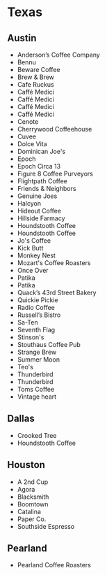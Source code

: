 # Texas

## Austin

* Anderson’s Coffee Company
* Bennu
* Beware Coffee
* Brew & Brew
* Cafe Ruckus
* Caffé Medici
* Caffé Medici
* Caffé Medici
* Caffé Medici
* Cenote
* Cherrywood Coffeehouse
* Cuvee
* Dolce Vita
* Dominican Joe's
* Epoch
* Epoch Circa 13
* Figure 8 Coffee Purveyors
* Flightpath Coffee
* Friends & Neighbors
* Genuine Joes
* Halcyon
* Hideout Coffee
* Hillside Farmacy
* Houndstooth Coffee
* Houndstooth Coffee
* Jo's Coffee
* Kick Butt
* Monkey Nest
* Mozart's Coffee Roasters
* Once Over
* Patika
* Patika
* Quack’s 43rd Street Bakery
* Quickie Pickie
* Radio Coffee
* Russell’s Bistro
* Sa-Ten
* Seventh Flag
* Stinson's
* Stouthaus Coffee Pub
* Strange Brew
* Summer Moon
* Teo's
* Thunderbird
* Thunderbird
* Toms Coffee
* Vintage heart


## Dallas

* Crooked Tree
* Houndstooth Coffee

## Houston

* A 2nd Cup
* Agora
* Blacksmith
* Boomtown
* Catalina
* Paper Co.
* Southside Espresso

## Pearland

* Pearland Coffee Roasters
